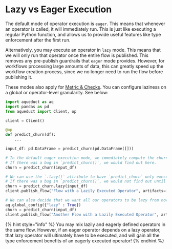 # Lazy vs Eager Execution

The default mode of operator execution is `eager`. This means that whenever an operator is called, it will immediately run. 
This is just like executing a regular Python function, and allows us to provide useful features like type enforcement after
the first run.

Alternatively, you may execute an operator in `lazy` mode. This means that we will only run that operator once the entire flow is published. 
This removes any pre-publish guardrails that `eager` mode provides. However, for workflows processing large amounts of data, this can greatly 
speed up the workflow creation process, since we no longer need to run the flow before publishing it.

These modes also apply for [Metric & Checks](../metrics-and-checks.md). You can configure laziness on a global or operator-level granularity. See below:

```python
import aqueduct as aq
import pandas as pd
from aqueduct import Client, op

client = Client()

@op
def predict_churn(df):
    ...

input_df: pd.DataFrame = predict_churn(pd.DataFrame([]))

# In the default eager execution mode, we immediately compute the churn artifact.
# If there was a bug in `predict_churn()`, we would find out here.
churn = predict_churn(input_df)

# We can use the `.lazy()` attribute to have `predict_churn` only execute when the entire flow is published.
# If there was a bug in `predict_churn()`, we would not find out until the uploaded flow executes.
churn = predict_churn.lazy(input_df)
client.publish_flow("Flow with a Lazily Executed Operator", artifacts=[churn])

# We can also decide that we want all our operators to be lazy from now on.
aq.global_config({"lazy" : True})
churn = predict_churn(input_df)
client.publish_flow("Another Flow with a Lazily Executed Operator", artifacts=[churn])

```

{% hint style="info" %}
You may mix lazily and eagerly defined operators in the same flow. However, if an eager operator depends on a lazy operator, 
that lazy operator will ultimately have to be executed, and will gain all the type enforcement benefits of an eagerly executed
operator!
{% endhint %}

